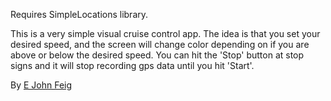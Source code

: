 Requires SimpleLocations library.

This is a very simple visual cruise control app.
The idea is that you set your desired speed, and
the screen will change color depending on if you
are above or below the desired speed. You can
hit the 'Stop' button at stop signs and it will
stop recording gps data until you hit 'Start'.

By <a href="plus.google.com/u/0/110693175237378228684?rel=author">E John Feig</a>
